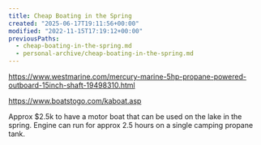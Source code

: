 ```yaml
---
title: Cheap Boating in the Spring
created: "2025-06-17T19:11:56+00:00"
modified: "2022-11-15T17:19:12+00:00"
previousPaths:
  - cheap-boating-in-the-spring.md
  - personal-archive/cheap-boating-in-the-spring.md
---
```



https://www.westmarine.com/mercury-marine-5hp-propane-powered-outboard-15inch-shaft-19498310.html

https://www.boatstogo.com/kaboat.asp

Approx $2.5k to have a motor boat that can be used on the lake in the spring. Engine can run for approx 2.5 hours on a single camping propane tank.
